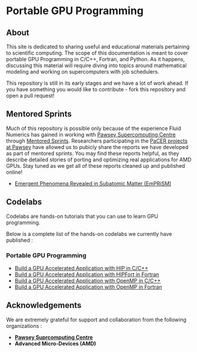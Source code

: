 # Portable GPU Programming


## About
This site is dedicated to sharing useful and educational materials pertaining to scientific computing. The scope of this documentation is meant to cover portable GPU Programming in C/C++, Fortran, and Python. As it happens, discussing this material will require diving into topics around mathematical modeling and working on supercomputers with job schedulers.

This repository is still in its early stages and we have a lot of work ahead. If you have something you would like to contribute - fork this repository and open a pull request!


## Mentored Sprints
Much of this repository is possible only because of the experience Fluid Numerics has gained in working with [Pawsey Supercomputing Centre](https://pawsey.org.au/) through [Mentored Sprints](https://www.fluidnumerics.com/products/mentored-sprints). Researchers participating in the [PaCER projects at Pawsey](https://pawsey.org.au/pacer/) have allowed us to pubicly share the reports we have developed as part of mentored sprints. You may find these reports helpful, as they describe detailed stories of porting and optimizing real applications for AMD GPUs. Stay tuned as we get all of these reports cleaned up and published online!

* [Emergent Phenomena Revealed in Subatomic Matter (EmPRiSM)](MentoredSprints/EmPrism/report.md)


## Codelabs
Codelabs are hands-on tutorials that you can use to learn GPU programming.


Below is a complete list of the hands-on codelabs we currently have published :

### Portable GPU Programming
* [Build a GPU Accelerated Application with HIP in C/C++](codelabs/build-a-gpu-app-hip-c/index.html)
* [Build a GPU Accelerated Application with HIPFort in Fortran](codelabs/build-a-gpu-app-hip-fortran/index.html)
* [Build a GPU Accelerated Application with OpenMP in C/C++](codelabs/build-a-gpu-app-openmp-c/index.html)
* [Build a GPU Accelerated Application with OpenMP in Fortran](codelabs/build-a-gpu-app-openmp-fortran/index.html)


## Acknowledgements

We are extremely grateful for support and collaboration from the following organizations :

* [**Pawsey Suprcomputing Centre**](https://pawsey.org.au/)
* **Advanced Micro-Devices (AMD)**
